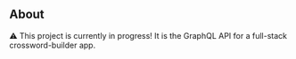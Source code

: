 ## About

:warning: This project is currently in progress! It is the GraphQL API for a full-stack crossword-builder app.
